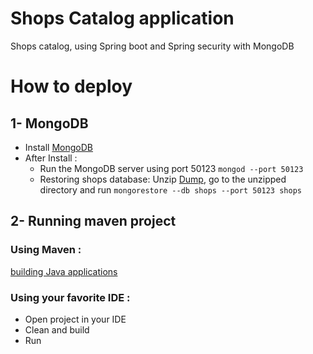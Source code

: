 # Shops Catalog application
Shops catalog, using Spring boot and Spring security with MongoDB

# How to deploy

## 1- MongoDB
* Install [MongoDB](https://www.mongodb.com/download-center#community)
* After Install :
  - Run the MongoDB server using port 50123 `mongod --port 50123`
  - Restoring shops database: Unzip [Dump](https://github.com/abdessamad-ab/shops_spring/blob/master/shops.rar), go to the unzipped directory and run `mongorestore --db shops --port 50123 shops`
    
## 2- Running maven project

### Using Maven :
[building Java applications](http://www.vogella.com/tutorials/ApacheMaven/article.html)

### Using your favorite IDE :
- Open project in your IDE
- Clean and build
- Run
